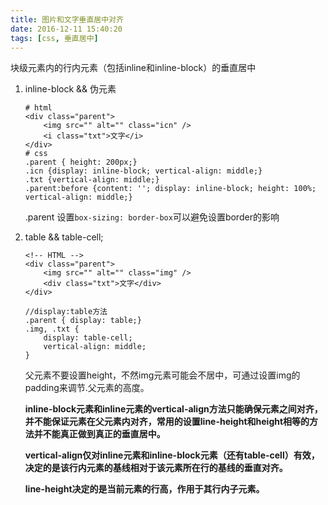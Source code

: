 ```yaml
---
title: 图片和文字垂直居中对齐
date: 2016-12-11 15:40:20
tags: [css, 垂直居中]
---
```

块级元素内的行内元素（包括inline和inline-block）的垂直居中

1. inline-block && 伪元素

	```
	# html
	<div class="parent">
		<img src="" alt="" class="icn" />
		<i class="txt">文字</i>
	</div>
	# css
	.parent { height: 200px;}
	.icn {display: inline-block; vertical-align: middle;}
	.txt {vertical-align: middle;}
	.parent:before {content: ''; display: inline-block; height: 100%; vertical-align: middle;}

	```
	.parent 设置`box-sizing: border-box`可以避免设置border的影响

2. table && table-cell;

	```
	<!-- HTML -->
	<div class="parent">
		<img src="" alt="" class="img" />
		<div class="txt">文字</div>
	</div>
	```
	```
	//display:table方法
	.parent { display: table;}
	.img, .txt {
		display: table-cell;
		vertical-align: middle;
	}
	```
	父元素不要设置height，不然img元素可能会不居中，可通过设置img的padding来调节.父元素的高度。



	**inline-block元素和inline元素的vertical-align方法只能确保元素之间对齐，并不能保证元素在父元素内对齐，常用的设置line-height和height相等的方法并不能真正做到真正的垂直居中。**

	**vertical-align仅对inline元素和inline-block元素（还有table-cell）有效，决定的是该行内元素的基线相对于该元素所在行的基线的垂直对齐。**

	**line-height决定的是当前元素的行高，作用于其行内子元素。**
